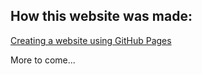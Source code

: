 ## How this website was made:
[Creating a website using GitHub Pages](https://rpclancy.github.io/projects/Creating_a_website_using_GitHub_Pages)

More to come...
